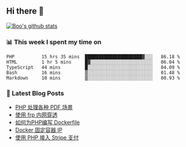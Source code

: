 ## Hi there 👋

[![Boo's github stats](https://github-readme-stats.vercel.app/api?username=0xAiKang)](https://github.com/anuraghazra/github-readme-stats)

<!-- [![Most Used Langs](https://github-readme-stats.vercel.app/api/top-langs/?username=0xAiKang)](https://github.com/anuraghazra/github-readme-stats) -->

### 📊 This week I spent my time on
<!--START_SECTION:waka-->

```text
PHP          15 hrs 35 mins  █████████████████████▓░░░   86.18 %
HTML         1 hr 5 mins     █▓░░░░░░░░░░░░░░░░░░░░░░░   06.04 %
TypeScript   44 mins         █░░░░░░░░░░░░░░░░░░░░░░░░   04.09 %
Bash         16 mins         ▒░░░░░░░░░░░░░░░░░░░░░░░░   01.48 %
Markdown     10 mins         ▒░░░░░░░░░░░░░░░░░░░░░░░░   00.93 %
```

<!--END_SECTION:waka-->

### 📕 Latest Blog Posts
<!-- BLOG-POST-LIST:START -->
- [PHP 处理各种 PDF 场景](https://www.0x2beace.com/php-handles-various-pdf-scenarios/)
- [使用 frp 内网穿透](https://www.0x2beace.com/use-the-frp-intranet-to-penetrate/)
- [如何为PHP编写 Dockerfile](https://www.0x2beace.com/how-to-write-dockerfile-for-php/)
- [Docker 固定容器 IP](https://www.0x2beace.com/docker-fixed-container-ip/)
- [使用 PHP 接入 Stripe 支付](https://www.0x2beace.com/Using-PHP-to-access-Stripe-payment/)
<!-- BLOG-POST-LIST:END -->

